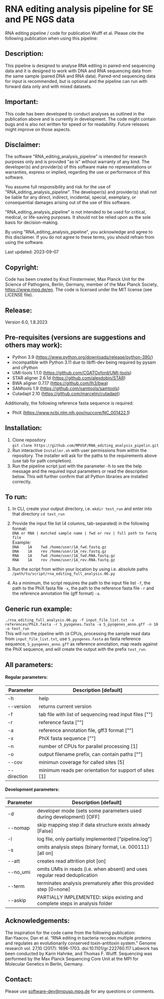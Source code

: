 # RNA editing analysis pipeline for SE and PE NGS data
RNA editing pipeline / code for publication Wulff et al.
Please cite the following publication when using this pipeline:<br>

## Description:
This pipeline is designed to analyse RNA editing in paired-end sequencing data and it is designed to work with DNA and RNA sequencing data from the same sample (paired DNA and RNA data). Paired-end sequencing data for input is recommended, but is optional and the pipeline can run with forward data only and with mixed datasets.

## Important:
This code has been developed to conduct analyses as outlined in the publication above and is currently in development. The code might contain bugs and is also not written for speed or for readability. Future releases might improve on those aspects.

## Disclaimer:

The software "RNA_editing_analysis_pipeline" is intended for research purposes only and is provided "as is" without warranty of any kind. The developer(s) and provider(s) of this software make no representations or warranties, express or implied, regarding the use or performance of this software.

You assume full responsibility and risk for the use of "RNA_editing_analysis_pipeline". The developer(s) and provider(s) shall not be liable for any direct, indirect, incidental, special, exemplary, or consequential damages arising out of the use of this software.

"RNA_editing_analysis_pipeline" is not intended to be used for critical, medical, or life-saving purposes. It should not be relied upon as the sole basis for decision-making.

By using "RNA_editing_analysis_pipeline", you acknowledge and agree to this disclaimer. If you do not agree to these terms, you should refrain from using the software.

Last updated: 2023-09-07

## Copyright:
Code has been created by Knut Finstermeier, Max Planck Unit for the Science of Pathogens, Berlin, Germany, member of the Max Planck Society, https://www.mpg.de/en. The code is licensed under the MIT license (see LICENSE file).

## Release:
Version 6.0, 1.8.2023

## Pre-requisites (versions are suggestions and others may work):
- Python 3.9 (https://www.python.org/downloads/release/python-390/)
- incompatible with Python 3.11 due to libffi-dev being required by pysam and cPython
- UMI-tools 1.1.0 (https://github.com/CGATOxford/UMI-tools)
- STAR aligner 2.6.1d (https://github.com/alexdobin/STAR)
- BWA aligner 0.7.17 (https://github.com/lh3/bwa)
- SAMtools 1.9 (https://github.com/samtools/samtools)
- Cutadapt 2.10 (https://github.com/marcelm/cutadapt)

Additionally, the following reference fasta sequence is required:
- PhiX (https://www.ncbi.nlm.nih.gov/nuccore/NC_001422.1)

## Installation:
1. Clone repository<br>```git clone https://github.com/MPUSP/RNA_editing_analysis_pipelin.git```
2. Run interactive ```Installer.sh``` with user permissions from within the repository. The installer will ask for the paths to the requirements above (use tab for path completion).
3. Run the pipeline script just with the parameter -h to see the help message and the required input parameters or read the description below. This will further confirm that all Python libraries are installed correctly.

## To run:
1. In CLI, create your output directory, i.e. ```mkdir test_run``` and enter into that directory ```cd test_run```
2. Provide the input file list (4 columns, tab-separated) in the following format:<br>
```DNA or RNA | matched sample name | fwd or rev | full path to fastq file```<br>
Example:<br>
```DNA    1A	fwd	/home/user/1A_fwd.fastq.gz```<br>
```DNA    1A	rev	/home/user/1A_rev.fastq.gz```<br>
```RNA    1A	fwd	/home/user/1A_fwd.RNA.fastq.gz```<br>
```RNA    1A	rev	/home/user/1A_rev.RNA.fastq.gz```<br>

3. Run the script from within your location by using i.e. absolute paths ```/path/to/script/rna_editing_full_analysis.06.py```
4. As a minimum, the script requires the path to the input file list ```-f```, the path to the PhiX fasta file ```-x```, the path to the reference fasta file ```-r``` and the reference annotation file (gff format) ```-a```.

## Generic run example:
```./rna_editing_full_analysis.06.py -f input_file_list.txt -x references/PhiX.fasta -r S_pyogenes.fasta -a S_pyogenes_anno.gff -n 10 -o test_run```<br>
This will run the pipeline with ```10``` CPUs, processing the sample read data from ```input_file_list.txt```, use ```S_pyogenes.fasta``` as fasta reference sequence, ```S_pyogenes_anno.gff``` as reference annotation, map reads against the PhiX sequence, and will create the output with the prefix ```test_run```.

## All parameters:
#### Regular parameters:
| Parameter | Description [default] |
| --- | --- |
| -h | help |
| --version | returns current version |
| -f | tab file with list of sequencing read input files [""] |
| -r | reference fasta [""] |
| -a | reference annotation file, gff3 format [""]<br> |
| -x | PhiX fasta sequence [""] |
| -n | number of CPUs for parallel processing [1] |
| -o | output filename prefix, can contain paths [""] |
| --cov | minimun coverage for called sites [5] |
| --direction | minimum reads per orientation for support of sites [1] |

#### Development parameters:
| Parameter | Description [default] |
| --- | --- |
| -d | developer mode (sets some parameters used during development) [OFF] |
| --nomap | skip mapping step if data structure exists already [False] |
| -l | log file, only partially implemented ["pipeline.log"] |
| -s | omits analysis steps (binary format, i.e. 000111) [all on] |
| --att | creates read attrition plot [on] |
| --no_umi | omits UMIs in reads (i.e. when absent) and uses regular read deduplication |
| --term | terminates analysis prematurely after this provided step [0=none] |
| --askip | PARTIALLY IMPLEMENTED: skips existing and complete steps in analysis folder |

## Acknowledgements:
The inspiration for the code came from the following publication:<br>
Bar-Yaacov, Dan et al. “RNA editing in bacteria recodes multiple proteins and regulates an evolutionarily conserved toxin-antitoxin system.” Genome research vol. 27,10 (2017): 1696-1703. doi:10.1101/gr.222760.117
Labwork has been conducted by Karin Hahnke, and Thomas F. Wulff. Sequencing was performed by the Max Planck Sequencing Core Unit at the MPI for Molecular Genetics in Berlin, Germany.

## Contact:
Please use software-dev@mpusp.mpg.de for any questions or comments.
